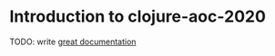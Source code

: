 # Introduction to clojure-aoc-2020

TODO: write [great documentation](http://jacobian.org/writing/what-to-write/)
